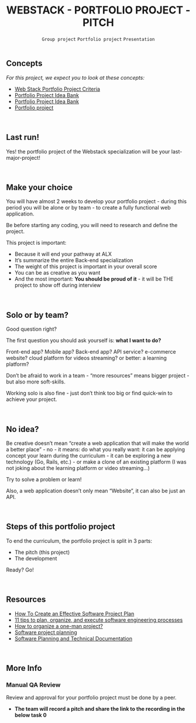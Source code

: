 <h1 align="center"><b>WEBSTACK - PORTFOLIO PROJECT - PITCH</b></h1>
<div align="center"><code>Group project</code> <code>Portfolio project</code> <code>Presentation</code></div>


<!-- <br>
<hr>
<h3><a href=>Notes</a></h3>
<hr> -->


<br>
<h2 class="panel-title">Concepts</h2>
<div class="panel-body">
    <p>
    <em>For this project, we expect you to look at these concepts:</em>
    </p>

<ul>
    <li>
    <a href="https://intranet.alxswe.com/concepts/102912">Web Stack Portfolio Project Criteria</a>
    </li>
    <li>
    <a href="https://intranet.alxswe.com/concepts/102160">Portfolio Project Idea Bank</a>
    </li>
    <li>
    <a href="https://intranet.alxswe.com/concepts/102161">Portfolio Project Idea Bank</a>
    </li>
    <li>
    <a href="https://intranet.alxswe.com/concepts/548">Portfolio project</a>
    </li>
</ul>
</div>


<br>
<h2>Last run!</h2>

<p>Yes! the portfolio project of the Webstack specialization will be your last-major-project!</p>


<br>
<h2>Make your choice</h2>

<p>You will have almost 2 weeks to develop your portfolio project - during this period you will be alone or by team - to create a fully functional web application.</p>

<p>Be before starting any coding, you will need to research and define the project.</p>

<p>This project is important:</p>

<ul>
<li>Because it will end your pathway at ALX </li>
<li>It’s summarize the entire Back-end specialization</li>
<li>The weight of this project is important in your overall score</li>
<li>You can be as creative as you want</li>
<li>And the most important: <strong>You should be proud of it</strong> - it will be THE project to show off during interview</li>
</ul>


<br>
<h2>Solo or by team?</h2>

<p>Good question right? </p>

<p>The first question you should ask yourself is: <strong>what I want to do?</strong></p>

<p>Front-end app? Mobile app? Back-end app? API service? e-commerce website? cloud platform for videos streaming? or better: a learning platform? </p>

<p>Don’t be afraid to work in a team - “more resources” means bigger project - but also more soft-skills.</p>

<p>Working solo is also fine - just don’t think too big or find quick-win to achieve your project.</p>


<br>
<h2>No idea?</h2>

<p>Be creative doesn’t mean “create a web application that will make the world a better place” - no - it means: do what you really want: it can be applying concept your learn during the curriculum - it can be exploring a new technology (Go, Rails, etc.) - or make a clone of an existing platform (I was not joking about the learning platform or video streaming…)</p>

<p>Try to solve a problem or learn!</p>

<p>Also, a web application doesn’t only mean “Website”, it can also be just an API.</p>


<br>
<h2>Steps of this portfolio project</h2>

<p>To end the curriculum, the portfolio project is split in 3 parts:</p>

<ul>
<li>The pitch (this project)</li>
<li>The development</li>
</ul>

<p>Ready? Go!</p>


<br>
<h2>Resources</h2>

<ul>
<li><a href="https://www.indeed.com/career-advice/career-development/software-project-plan" title="How To Create an Effective Software Project Plan" target="_blank">How To Create an Effective Software Project Plan</a></li>
<li><a href="https://intranet.alxswe.com/rltoken/I-6k7FO1Yr0fKHTicGI6Hw" title="11 tips to plan, organize, and execute software engineering processes" target="_blank">11 tips to plan, organize, and execute software engineering processes</a></li>
<li><a href="https://intranet.alxswe.com/rltoken/pqidk_1E5xNLB0HJ5HzTPg" title="How to organize a one-man project?" target="_blank">How to organize a one-man project?</a></li>
<li><a href="https://intranet.alxswe.com/rltoken/lmzex7kBBlhOoEWVPHhnfA" title="Software project planning" target="_blank">Software project planning</a></li>
<li><a href="https://intranet.alxswe.com/rltoken/ZAAwiGMcXGRczl8vbOiiDw" title="Software Planning and Technical Documentation" target="_blank">Software Planning and Technical Documentation</a></li>
</ul>


<br>
<h2>More Info</h2>

<h3>Manual QA Review</h3>

<p>Review and approval for your portfolio project must be done by a peer.</p>

<ul>
<li><strong>The team will record a pitch and share the link to the recording in the below task 0</strong></li>
</ul>

